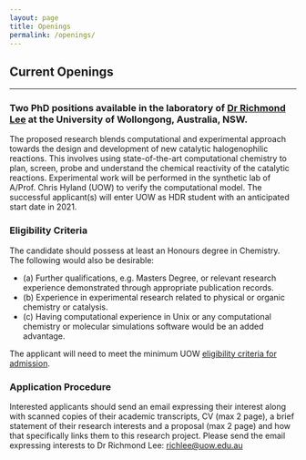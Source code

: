 ```yaml
---
layout: page
title: Openings
permalink: /openings/
---
```


## Current Openings 
---

### Two PhD positions available in the laboratory of [Dr Richmond Lee](https://scholars.uow.edu.au/display/richmond_lee) at the University of Wollongong, Australia, NSW.

The proposed research blends computational and experimental approach towards the design and development of new catalytic halogenophilic reactions. This involves using state-of-the-art computational chemistry to plan, screen, probe and understand the chemical reactivity of the catalytic reactions. Experimental work will be performed in the synthetic lab of A/Prof. Chris Hyland (UOW) to verify the computational model. The successful applicant(s) will enter UOW as HDR student with an anticipated start date in 2021. 

### Eligibility Criteria
The candidate should possess at least an Honours degree in Chemistry.
The following would also be desirable:
* (a) Further qualifications, e.g. Masters Degree, or relevant research experience demonstrated through appropriate publication records.
* (b) Experience in experimental research related to physical or organic chemistry or catalysis.
* (c) Having computational experience in Unix or any computational chemistry or molecular simulations software would be an added advantage. 

The applicant will need to meet the minimum UOW [eligibility criteria for admission](https://www.uow.edu.au/research-and-innovation/graduate-research/admission-information/).

### Application Procedure
Interested applicants should send an email expressing their interest along with scanned copies of their academic transcripts, CV (max 2 page), a brief statement of their research interests and a proposal (max 2 page) and how that specifically links them to this research project. Please send the email expressing interests to Dr Richmond Lee: richlee@uow.edu.au 



